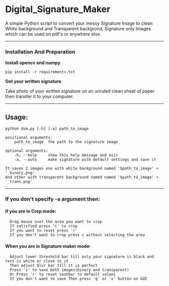 # Digital_Signature_Maker

A simple Python script to convert your messy Signature Image to clean White background and Transparent backgrond, Signature only Images which can be used on pdf's or anywhere else. 

---

### Installation And Preparation

**Install opencv and numpy**
   
    pip install -r requirements.txt
    
**Get your written signature**

Take photo of your written signature on an unruled clean sheet of paper then transfer it to your computer.

---

## Usage:
    
    python dsm.py [-h] [-a] path_to_image

    positional arguments:
        path_to_image  the path to the signature image

    optional arguments:
        -h, --help     show this help message and exit
        -a, --auto     make signature with default settings and save it

    It saves 2 images one with white background named '$path_to_image' + '_binary.png'
    And other with transparent background named named '$path_to_image' + '_trans.png'

---

### If you don't specify -a argument then:


   #### If you are in Crop mode:
      Drag mouse over the area you want to crop
      If satisfied press 'c' to crop
      If you want to reset press 'r'
      If you don't want to crop press c without selecting the area

  #### When you are in Signature maker mode: 
      Adjust lower threshold bar till only your signature is black and rest is white or close to it
      Then adjust blur bar till it is perfect
      Press 's' to save both images(binary and transparent)
      Or Press 'r' to reset taskbar to default values
      If you don't want to save Then press 'q' or 'x' button on GUI
